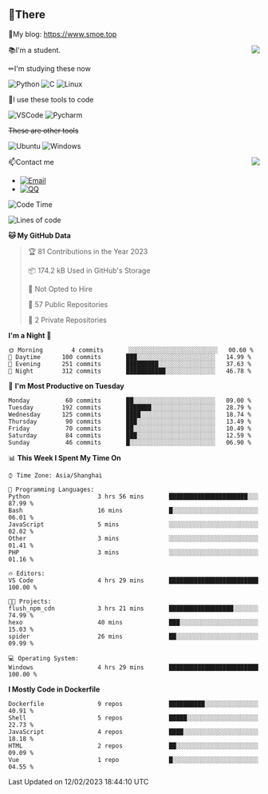 
## 👏There

📰My blog: https://www.smoe.top

<img align="right" src="https://github-readme-stats.vercel.app/api/top-langs/?username=AkashiCoin"/>


📚I'm a student.

✏I'm studying these now

![Python](https://img.shields.io/badge/-Python-blue?style=flat-square&logo=Python&logoColor=fff)
![C](https://img.shields.io/badge/-C-585858?style=flat-square&logo=C&logoColor=fff)
![Linux](https://img.shields.io/badge/-Linux-black?style=flat-square&logo=Linux&logoColor=fff)

🔨I use these tools to code

![VSCode](https://img.shields.io/badge/-VSCode-blue?style=flat-square&logo=visualstudiocode&logoColor=fff)
![Pycharm](https://img.shields.io/badge/-Pycharm-green?style=flat-square&logo=pycharm&logoColor=fff)

 ~~These are other tools~~

![Ubuntu](https://img.shields.io/badge/-Ubuntu-orange?style=flat-square&logo=Ubuntu&logoColor=fff)
![Windows](https://img.shields.io/badge/-Windows-blue?style=flat-square&logo=Windows&logoColor=fff)

<img align="right" src="https://github-readme-stats.vercel.app/api?username=AkashiCoin" />


📫Contact me

* [![Email](https://img.shields.io/badge/Email-l1040186796@gmail.com-1?style=social&logoColor=fff)](mailto:l1040186796@gmail.com)
* [![QQ](https://img.shields.io/badge/QQ-1040186796-1?style=social&logoColor=fff)](tencent://AddContact/?fromId=45&fromSubId=1&subcmd=all&uin=1040186796&website=www.oicqzone.com)

<!--START_SECTION:waka-->
![Code Time](http://img.shields.io/badge/Code%20Time-561%20hrs%2051%20mins-blue)

![Lines of code](https://img.shields.io/badge/From%20Hello%20World%20I%27ve%20Written-105%20Thousand%20lines%20of%20code-blue)

**🐱 My GitHub Data** 

> 🏆 81 Contributions in the Year 2023
 > 
> 📦 174.2 kB Used in GitHub's Storage 
 > 
> 🚫 Not Opted to Hire
 > 
> 📜 57 Public Repositories 
 > 
> 🔑 2 Private Repositories  
 > 
**I'm a Night 🦉** 

```text
🌞 Morning        4 commits       ░░░░░░░░░░░░░░░░░░░░░░░░░   00.60 % 
🌆 Daytime      100 commits       ███░░░░░░░░░░░░░░░░░░░░░░   14.99 % 
🌃 Evening      251 commits       █████████░░░░░░░░░░░░░░░░   37.63 % 
🌙 Night        312 commits       ███████████░░░░░░░░░░░░░░   46.78 % 

```
📅 **I'm Most Productive on Tuesday** 

```text
Monday          60 commits       ██░░░░░░░░░░░░░░░░░░░░░░░   09.00 % 
Tuesday        192 commits       ███████░░░░░░░░░░░░░░░░░░   28.79 % 
Wednesday      125 commits       ████░░░░░░░░░░░░░░░░░░░░░   18.74 % 
Thursday        90 commits       ███░░░░░░░░░░░░░░░░░░░░░░   13.49 % 
Friday          70 commits       ██░░░░░░░░░░░░░░░░░░░░░░░   10.49 % 
Saturday        84 commits       ███░░░░░░░░░░░░░░░░░░░░░░   12.59 % 
Sunday          46 commits       █░░░░░░░░░░░░░░░░░░░░░░░░   06.90 % 

```


📊 **This Week I Spent My Time On** 

```text
⌚︎ Time Zone: Asia/Shanghai

💬 Programming Languages: 
Python                   3 hrs 56 mins       ██████████████████████░░░   87.99 % 
Bash                     16 mins             █░░░░░░░░░░░░░░░░░░░░░░░░   06.01 % 
JavaScript               5 mins              ░░░░░░░░░░░░░░░░░░░░░░░░░   02.02 % 
Other                    3 mins              ░░░░░░░░░░░░░░░░░░░░░░░░░   01.41 % 
PHP                      3 mins              ░░░░░░░░░░░░░░░░░░░░░░░░░   01.16 % 

🔥 Editors: 
VS Code                  4 hrs 29 mins       █████████████████████████   100.00 % 

🐱‍💻 Projects: 
flush_npm_cdn            3 hrs 21 mins       ██████████████████░░░░░░░   74.99 % 
hexo                     40 mins             ███░░░░░░░░░░░░░░░░░░░░░░   15.03 % 
spider                   26 mins             ██░░░░░░░░░░░░░░░░░░░░░░░   09.99 % 

💻 Operating System: 
Windows                  4 hrs 29 mins       █████████████████████████   100.00 % 

```

**I Mostly Code in Dockerfile** 

```text
Dockerfile               9 repos             ██████████░░░░░░░░░░░░░░░   40.91 % 
Shell                    5 repos             █████░░░░░░░░░░░░░░░░░░░░   22.73 % 
JavaScript               4 repos             ████░░░░░░░░░░░░░░░░░░░░░   18.18 % 
HTML                     2 repos             ██░░░░░░░░░░░░░░░░░░░░░░░   09.09 % 
Vue                      1 repo              █░░░░░░░░░░░░░░░░░░░░░░░░   04.55 % 

```



 Last Updated on 12/02/2023 18:44:10 UTC
<!--END_SECTION:waka-->
